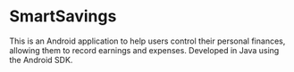 # SmartSavings
 This is an Android application to help users control their personal finances, allowing them to record earnings and expenses. Developed in Java using the Android SDK.
